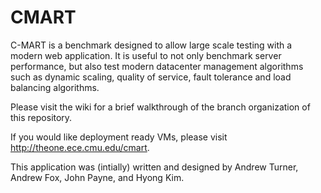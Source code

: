 CMART
=====

C-MART is a benchmark designed to allow large scale testing with a modern web application. It is useful to not only benchmark server performance, but also test modern datacenter management algorithms such as dynamic scaling, quality of service, fault tolerance and load balancing algorithms.

Please visit the wiki for a brief walkthrough of the branch organization of this repository.

If you would like deployment ready VMs, please visit http://theone.ece.cmu.edu/cmart.

This application was (intially) written and designed by Andrew Turner, Andrew Fox, John Payne, and Hyong Kim.
